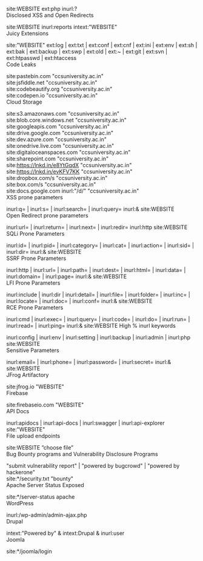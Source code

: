 site:WEBSITE ext:php inurl:?<br>
Disclosed XSS and Open Redirects<br>

site:WEBSITE inurl:reports intext:"WEBSITE"<br>
Juicy Extensions<br>

site:"WEBSITE" ext:log | ext:txt | ext:conf | ext:cnf | ext:ini | ext:env | ext:sh | ext:bak | ext:backup | ext:swp | ext:old | ext:~ | ext:git | ext:svn | ext:htpasswd | ext:htaccess<br>
Code Leaks<br>

site:pastebin.com "ccsuniversity.ac.in"<br>
site:jsfiddle.net "ccsuniversity.ac.in"<br>
site:codebeautify.org "ccsuniversity.ac.in"<br>
site:codepen.io "ccsuniversity.ac.in"<br>
Cloud Storage<br>

site:s3.amazonaws.com "ccsuniversity.ac.in"<br>
site:blob.core.windows.net "ccsuniversity.ac.in"<br>
site:googleapis.com "ccsuniversity.ac.in"<br>
site:drive.google.com "ccsuniversity.ac.in"<br>
site:dev.azure.com "ccsuniversity.ac.in"<br>
site:onedrive.live.com "ccsuniversity.ac.in"<br>
site:digitaloceanspaces.com "ccsuniversity.ac.in"<br>
site:sharepoint.com "ccsuniversity.ac.in"<br>
site:https://lnkd.in/e8YtGqdX "ccsuniversity.ac.in"<br>
site:https://lnkd.in/evKFV7KK "ccsuniversity.ac.in"<br>
site:dropbox.com/s "ccsuniversity.ac.in"<br>
site:box.com/s "ccsuniversity.ac.in"<br>
site:docs.google.com inurl:"/d/" "ccsuniversity.ac.in"<br>
XSS prone parameters<br>

inurl:q= | inurl:s= | inurl:search= | inurl:query= inurl:& site:WEBSITE<br>
Open Redirect prone parameters<br>

inurl:url= | inurl:return= | inurl:next= | inurl:redir= inurl:http site:WEBSITE<br>
SQLi Prone Parameters<br>

inurl:id= | inurl:pid= | inurl:category= | inurl:cat= | inurl:action= | inurl:sid= | inurl:dir= inurl:& site:WEBSITE<br>
SSRF Prone Parameters<br>

inurl:http | inurl:url= | inurl:path= | inurl:dest= | inurl:html= | inurl:data= | inurl:domain= | inurl:page= inurl:& site:WEBSITE<br>
LFI Prone Parameters<br>

inurl:include | inurl:dir | inurl:detail= | inurl:file= | inurl:folder= | inurl:inc= | inurl:locate= | inurl:doc= | inurl:conf= inurl:& site:WEBSITE<br>
RCE Prone Parameters<br>

inurl:cmd | inurl:exec= | inurl:query= | inurl:code= | inurl:do= | inurl:run= | inurl:read= | inurl:ping= inurl:& site:WEBSITE
High % inurl keywords<br>

inurl:config | inurl:env | inurl:setting | inurl:backup | inurl:admin | inurl:php site:WEBSITE<br>
Sensitive Parameters<br>

inurl:email= | inurl:phone= | inurl:password= | inurl:secret= inurl:& site:WEBSITE<br>
JFrog Artifactory<br>

site:jfrog.io "WEBSITE"<br>
Firebase<br>

site:firebaseio.com "WEBSITE"<br>
API Docs<br>

inurl:apidocs | inurl:api-docs | inurl:swagger | inurl:api-explorer site:"WEBSITE"<br>
File upload endpoints<br>

site:WEBSITE ”choose file”<br>
Bug Bounty programs and Vulnerability Disclosure Programs<br>

"submit vulnerability report" | "powered by bugcrowd" | "powered by hackerone"<br>
site:*/security.txt "bounty"<br>
Apache Server Status Exposed<br>

site:*/server-status apache<br>
WordPress<br>

inurl:/wp-admin/admin-ajax.php<br>
Drupal<br>

intext:"Powered by" & intext:Drupal & inurl:user<br>
Joomla<br>

site:*/joomla/login<br>